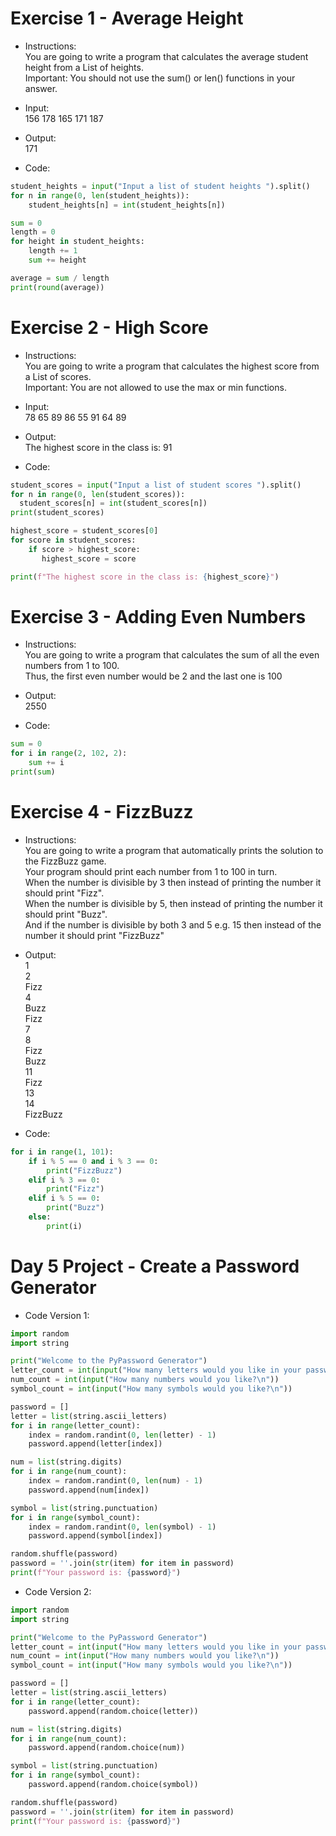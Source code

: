 # Exercise 1 - Average Height
- Instructions:<br>
You are going to write a program that calculates the average student height from a List of heights.<br>
Important: You should not use the sum() or len() functions in your answer.

- Input:<br>
156 178 165 171 187

- Output:<br>
171

- Code:
```py
student_heights = input("Input a list of student heights ").split()
for n in range(0, len(student_heights)):
    student_heights[n] = int(student_heights[n])

sum = 0
length = 0
for height in student_heights:
    length += 1
    sum += height

average = sum / length
print(round(average))
```

# Exercise 2 - High Score
- Instructions:<br>
You are going to write a program that calculates the highest score from a List of scores.<br>
Important: You are not allowed to use the max or min functions.

- Input:<br>
78 65 89 86 55 91 64 89

- Output:<br>
The highest score in the class is: 91

- Code:
```py
student_scores = input("Input a list of student scores ").split()
for n in range(0, len(student_scores)):
  student_scores[n] = int(student_scores[n])
print(student_scores)

highest_score = student_scores[0]
for score in student_scores:
    if score > highest_score:
       highest_score = score

print(f"The highest score in the class is: {highest_score}")
```

# Exercise 3 - Adding Even Numbers
- Instructions:<br>
You are going to write a program that calculates the sum of all the even numbers from 1 to 100.<br>
Thus, the first even number would be 2 and the last one is 100

- Output:<br>
2550

- Code:
```py
sum = 0
for i in range(2, 102, 2):
    sum += i
print(sum)
```

# Exercise 4 - FizzBuzz
- Instructions:<br>
You are going to write a program that automatically prints the solution to the FizzBuzz game.<br>
Your program should print each number from 1 to 100 in turn.<br>
When the number is divisible by 3 then instead of printing the number it should print "Fizz".<br>
When the number is divisible by 5, then instead of printing the number it should print "Buzz".<br>
And if the number is divisible by both 3 and 5 e.g. 15 then instead of the number it should print "FizzBuzz"

- Output:<br>
1<br>
2<br>
Fizz<br>
4<br>
Buzz<br>
Fizz<br>
7<br>
8<br>
Fizz<br>
Buzz<br>
11<br>
Fizz<br>
13<br>
14<br>
FizzBuzz

- Code:
```py
for i in range(1, 101):
    if i % 5 == 0 and i % 3 == 0:
        print("FizzBuzz")
    elif i % 3 == 0:
        print("Fizz")
    elif i % 5 == 0:
        print("Buzz")
    else:
        print(i)
```

# Day 5 Project - Create a Password Generator
- Code Version 1:
```py
import random
import string

print("Welcome to the PyPassword Generator")
letter_count = int(input("How many letters would you like in your password?\n"))
num_count = int(input("How many numbers would you like?\n"))
symbol_count = int(input("How many symbols would you like?\n"))

password = []
letter = list(string.ascii_letters)
for i in range(letter_count):
    index = random.randint(0, len(letter) - 1)
    password.append(letter[index])

num = list(string.digits)
for i in range(num_count):
    index = random.randint(0, len(num) - 1)
    password.append(num[index])

symbol = list(string.punctuation)
for i in range(symbol_count):
    index = random.randint(0, len(symbol) - 1)
    password.append(symbol[index])

random.shuffle(password)
password = ''.join(str(item) for item in password)
print(f"Your password is: {password}")
```

- Code Version 2:
```py
import random
import string

print("Welcome to the PyPassword Generator")
letter_count = int(input("How many letters would you like in your password?\n"))
num_count = int(input("How many numbers would you like?\n"))
symbol_count = int(input("How many symbols would you like?\n"))

password = []
letter = list(string.ascii_letters)
for i in range(letter_count):
    password.append(random.choice(letter))

num = list(string.digits)
for i in range(num_count):
    password.append(random.choice(num))

symbol = list(string.punctuation)
for i in range(symbol_count):
    password.append(random.choice(symbol))

random.shuffle(password)
password = ''.join(str(item) for item in password)
print(f"Your password is: {password}")
```
